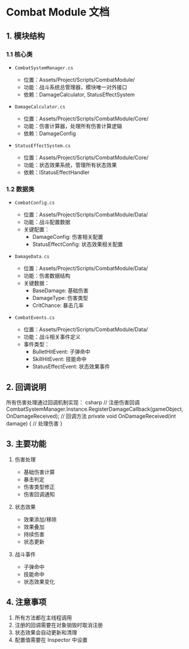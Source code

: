 # Combat Module 文档

## 1. 模块结构

### 1.1 核心类
- `CombatSystemManager.cs`
  - 位置：Assets/Project/Scripts/CombatModule/
  - 功能：战斗系统总管理器，模块唯一对外接口
  - 依赖：DamageCalculator, StatusEffectSystem

- `DamageCalculator.cs`
  - 位置：Assets/Project/Scripts/CombatModule/Core/
  - 功能：伤害计算器，处理所有伤害计算逻辑
  - 依赖：DamageConfig

- `StatusEffectSystem.cs`
  - 位置：Assets/Project/Scripts/CombatModule/Core/
  - 功能：状态效果系统，管理所有状态效果
  - 依赖：IStatusEffectHandler

### 1.2 数据类
- `CombatConfig.cs`
  - 位置：Assets/Project/Scripts/CombatModule/Data/
  - 功能：战斗配置数据
  - 关键配置：
    - DamageConfig: 伤害相关配置
    - StatusEffectConfig: 状态效果相关配置

- `DamageData.cs`
  - 位置：Assets/Project/Scripts/CombatModule/Data/
  - 功能：伤害数据结构
  - 关键数据：
    - BaseDamage: 基础伤害
    - DamageType: 伤害类型
    - CritChance: 暴击几率

- `CombatEvents.cs`
  - 位置：Assets/Project/Scripts/CombatModule/Data/
  - 功能：战斗相关事件定义
  - 事件类型：
    - BulletHitEvent: 子弹命中
    - SkillHitEvent: 技能命中
    - StatusEffectEvent: 状态效果事件

## 2. 回调说明
所有伤害处理通过回调机制实现：
csharp
// 注册伤害回调
CombatSystemManager.Instance.RegisterDamageCallback(gameObject, OnDamageReceived);
// 回调方法
private void OnDamageReceived(int damage)
{
// 处理伤害
}

## 3. 主要功能
1. 伤害处理
   - 基础伤害计算
   - 暴击判定
   - 伤害类型修正
   - 伤害回调通知

2. 状态效果
   - 效果添加/移除
   - 效果叠加
   - 持续伤害
   - 状态更新

3. 战斗事件
   - 子弹命中
   - 技能命中
   - 状态效果变化

## 4. 注意事项
1. 所有方法都在主线程调用
2. 注册的回调需要在对象销毁时取消注册
3. 状态效果会自动更新和清理
4. 配置值需要在 Inspector 中设置
